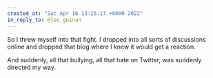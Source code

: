 ```yaml
---
created_at: "Sat Apr 16 13:25:17 +0000 2022"
in_reply_to: @leo_guinan
---
```


So I threw myself into that fight. I dropped into all sorts of discussions online and dropped that blog where I knew it would get a reaction. 

And suddenly, all that bullying, all that hate on Twitter, was suddenly directed my way.